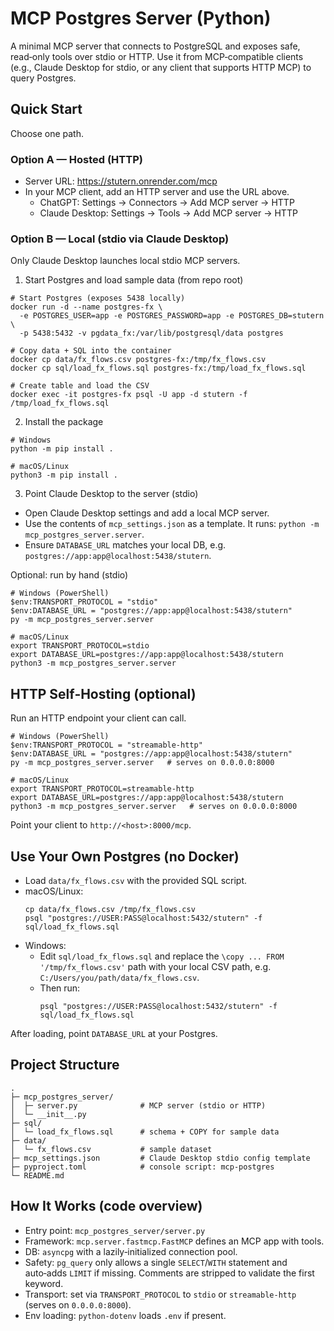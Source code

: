 # MCP Postgres Server (Python)

A minimal MCP server that connects to PostgreSQL and exposes safe, read‑only tools over stdio or HTTP. Use it from MCP‑compatible clients (e.g., Claude Desktop for stdio, or any client that supports HTTP MCP) to query Postgres.

## Quick Start

Choose one path.

### Option A — Hosted (HTTP)
- Server URL: https://stutern.onrender.com/mcp
- In your MCP client, add an HTTP server and use the URL above.
  - ChatGPT: Settings → Connectors → Add MCP server → HTTP
  - Claude Desktop: Settings → Tools → Add MCP server → HTTP

### Option B — Local (stdio via Claude Desktop)
Only Claude Desktop launches local stdio MCP servers.

1) Start Postgres and load sample data (from repo root)
```
# Start Postgres (exposes 5438 locally)
docker run -d --name postgres-fx \
  -e POSTGRES_USER=app -e POSTGRES_PASSWORD=app -e POSTGRES_DB=stutern \
  -p 5438:5432 -v pgdata_fx:/var/lib/postgresql/data postgres

# Copy data + SQL into the container
docker cp data/fx_flows.csv postgres-fx:/tmp/fx_flows.csv
docker cp sql/load_fx_flows.sql postgres-fx:/tmp/load_fx_flows.sql

# Create table and load the CSV
docker exec -it postgres-fx psql -U app -d stutern -f /tmp/load_fx_flows.sql
```

2) Install the package
```
# Windows
python -m pip install .

# macOS/Linux
python3 -m pip install .
```

3) Point Claude Desktop to the server (stdio)
- Open Claude Desktop settings and add a local MCP server.
- Use the contents of `mcp_settings.json` as a template. It runs: `python -m mcp_postgres_server.server`.
- Ensure `DATABASE_URL` matches your local DB, e.g. `postgres://app:app@localhost:5438/stutern`.

Optional: run by hand (stdio)
```
# Windows (PowerShell)
$env:TRANSPORT_PROTOCOL = "stdio"
$env:DATABASE_URL = "postgres://app:app@localhost:5438/stutern"
py -m mcp_postgres_server.server

# macOS/Linux
export TRANSPORT_PROTOCOL=stdio
export DATABASE_URL=postgres://app:app@localhost:5438/stutern
python3 -m mcp_postgres_server.server
```

## HTTP Self‑Hosting (optional)
Run an HTTP endpoint your client can call.

```
# Windows (PowerShell)
$env:TRANSPORT_PROTOCOL = "streamable-http"
$env:DATABASE_URL = "postgres://app:app@localhost:5438/stutern"
py -m mcp_postgres_server.server   # serves on 0.0.0.0:8000

# macOS/Linux
export TRANSPORT_PROTOCOL=streamable-http
export DATABASE_URL=postgres://app:app@localhost:5438/stutern
python3 -m mcp_postgres_server.server   # serves on 0.0.0.0:8000
```

Point your client to `http://<host>:8000/mcp`.


## Use Your Own Postgres (no Docker)

- Load `data/fx_flows.csv` with the provided SQL script.
- macOS/Linux:
  ```
  cp data/fx_flows.csv /tmp/fx_flows.csv
  psql "postgres://USER:PASS@localhost:5432/stutern" -f sql/load_fx_flows.sql
  ```
- Windows:
  - Edit `sql/load_fx_flows.sql` and replace the `\copy ... FROM '/tmp/fx_flows.csv'` path with your local CSV path, e.g. `C:/Users/you/path/data/fx_flows.csv`.
  - Then run:
    ```
    psql "postgres://USER:PASS@localhost:5432/stutern" -f sql/load_fx_flows.sql
    ```

After loading, point `DATABASE_URL` at your Postgres.

## Project Structure

```
.
├─ mcp_postgres_server/
│  ├─ server.py              # MCP server (stdio or HTTP)
│  └─ __init__.py
├─ sql/
│  └─ load_fx_flows.sql      # schema + COPY for sample data
├─ data/
│  └─ fx_flows.csv           # sample dataset
├─ mcp_settings.json         # Claude Desktop stdio config template
├─ pyproject.toml            # console script: mcp-postgres
└─ README.md
```

## How It Works (code overview)

- Entry point: `mcp_postgres_server/server.py`
- Framework: `mcp.server.fastmcp.FastMCP` defines an MCP app with tools.
- DB: `asyncpg` with a lazily‑initialized connection pool.
- Safety: `pg_query` only allows a single `SELECT`/`WITH` statement and auto‑adds `LIMIT` if missing. Comments are stripped to validate the first keyword.
- Transport: set via `TRANSPORT_PROTOCOL` to `stdio` or `streamable-http` (serves on `0.0.0.0:8000`).
- Env loading: `python-dotenv` loads `.env` if present.

